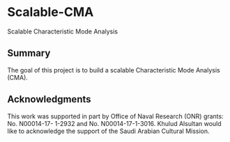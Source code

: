 # Scalable-CMA
Scalable Characteristic Mode Analysis

## Summary

The goal of this project is to build a scalable Characteristic Mode Analysis (CMA).

## Acknowledgments

This work was supported in part by Office of Naval Research (ONR) grants: No. N00014-17- 1-2932 and No. N00014-17-1-3016. Khulud Alsultan would like to acknowledge the support of the Saudi Arabian Cultural Mission. 